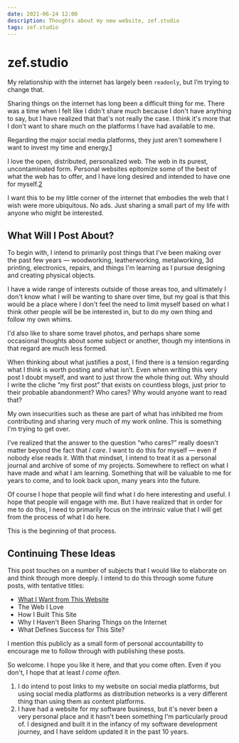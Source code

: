 ```yaml
---
date: 2021-06-24 12:00
description: Thoughts about my new website, zef.studio
tags: zef.studio
---
```


# zef.studio

My relationship with the internet has largely been `readonly`, but I’m trying to
change that.

Sharing things on the internet has long been a difficult thing for me. There was
a time when I felt like I didn't share much because I don't have anything to
say, but I have realized that that's not really the case. I think it's more that
I don't want to share much on the platforms I have had available to me.

Regarding the major social media platforms, they just aren't somewhere I want to
invest my time and energy.[1](#footnotes)

I love the open, distributed, personalized web. The web in its purest,
uncontaminated form. Personal websites epitomize some of the best of what the
web has to offer, and I have long desired and intended to have one for
myself.[2](#footnotes)

I want this to be my little corner of the internet that embodies the web that I
wish were more ubiquitous. No ads. Just sharing a small part of my life with
anyone who might be interested.

## What Will I Post About?

To begin with, I intend to primarily post things that I've been making over the
past few years — woodworking, leatherworking, metalworking, 3d printing,
electronics, repairs, and things I'm learning as I pursue designing and creating
physical objects.

I have a wide range of interests outside of those areas too, and ultimately I
don't know what I will be wanting to share over time, but my goal is that this
would be a place where I don't feel the need to limit myself based on what I
think other people will be be interested in, but to do my own thing and follow
my own whims.

I'd also like to share some travel photos, and perhaps share some occasional
thoughts about some subject or another, though my intentions in that regard are
much less formed.

When thinking about what justifies a post, I find there is a tension regarding
what I think is worth posting and what isn’t. Even when writing this very post I
doubt myself, and want to just throw the whole thing out. Why should I write the
cliche “my first post” that exists on countless blogs, just prior to their
probable abandonment? Who cares? Why would anyone want to read that?

My own insecurities such as these are part of what has inhibited me from
contributing and sharing very much of my work online. This is something I'm
trying to get over.

I’ve realized that the answer to the question “who cares?” really doesn't matter
beyond the fact that _I care_. I want to do this for myself — even if nobody
else reads it. With that mindset, I intend to treat it as a personal journal and
archive of some of my projects. Somewhere to reflect on what I have made and
what I am learning. Something that will be valuable to me for years to come, and
to look back upon, many years into the future.

Of course I hope that people will find what I do here interesting and useful. I
hope that people will engage with me. But I have realized that in order for me
to do this, I need to primarily focus on the intrinsic value that I will get
from the process of what I do here.

This is the beginning of that process.

## Continuing These Ideas

This post touches on a number of subjects that I would like to elaborate on and
think through more deeply. I intend to do this through some future posts, with
tentative titles:

- [What I Want from This Website](/journal/what-I-want-from-this-site)
- The Web I Love
- How I Built This Site
- Why I Haven't Been Sharing Things on the Internet
- What Defines Success for This Site?

I mention this publicly as a small form of personal accountability to encourage
me to follow through with publishing these posts.

So welcome. I hope you like it here, and that you come often. Even if you don't,
I hope that at least _I come often_.


1) I do intend to post links to my website on social media platforms, but using
social media platforms as distribution networks is a very different thing than
using them as content platforms.
2) I have had a website for my software business, but it's never been a very
personal place and it hasn't been something I'm particularly proud of. I
designed and built it in the infancy of my software development journey, and I
have seldom updated it in the past 10 years.
